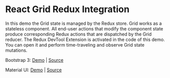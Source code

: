 # React Grid Redux Integration

In this demo the Grid state is managed by the Redux store. Grid works as a stateless component. All end-user actions that modify the component state produce
corresponding Redux actions that are dispatched by the Grid reducer. The Redux DevTool Extension is activated in the code of this demo. You can open it
and perform time-traveling and observe Grid state mutations.

Bootstrap 3:
[Demo](http://devexpress.github.io/devextreme-reactive/react/grid/demos/#/bootstrap3/featured/redux-integration) |
[Source](https://github.com/DevExpress/devextreme-reactive/tree/master/packages/dx-react-demos/src/bootstrap3/featured/redux-integration.jsx)

Material UI:
[Demo](http://devexpress.github.io/devextreme-reactive/react/grid/demos/#/material-ui/featured/redux-integration) |
[Source](https://github.com/DevExpress/devextreme-reactive/tree/master/packages/dx-react-demos/src/material-ui/featured/redux-integration.jsx)


